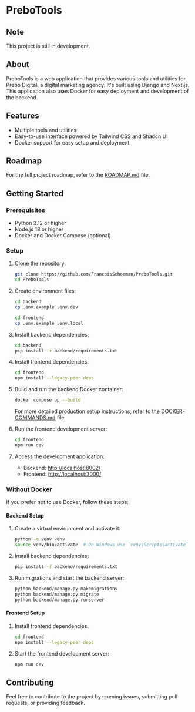 # PreboTools

## Note

This project is still in development.

## About

PreboTools is a web application that provides various tools and utilities for Prebo Digital, a digital marketing agency. It's built using Django and Next.js. This application also uses Docker for easy deployment and development of the backend.

## Features

- Multiple tools and utilities
- Easy-to-use interface powered by Tailwind CSS and Shadcn UI
- Docker support for easy setup and deployment

## Roadmap

For the full project roadmap, refer to the [ROADMAP.md](ROADMAP.md) file.

## Getting Started

### Prerequisites

- Python 3.12 or higher
- Node.js 18 or higher
- Docker and Docker Compose (optional)

### Setup

1. Clone the repository:

   ```bash
   git clone https://github.com/FrancoisSchoeman/PreboTools.git
   cd PreboTools
   ```

2. Create environment files:

   ```bash
   cd backend
   cp .env.example .env.dev
   ```

   ```bash
   cd frontend
   cp .env.example .env.local
   ```

3. Install backend dependencies:

   ```bash
   cd backend
   pip install -r backend/requirements.txt
   ```

4. Install frontend dependencies:

   ```bash
   cd frontend
   npm install --legacy-peer-deps
   ```

5. Build and run the backend Docker container:

   ```bash
   docker compose up --build
   ```

   For more detailed production setup instructions, refer to the [DOCKER-COMMANDS.md](DOCKER-COMMANDS.md) file.

6. Run the frontend development server:

   ```bash
   cd frontend
   npm run dev
   ```

7. Access the development application:
   - Backend: [http://localhost:8002/](http://localhost:8002/)
   - Frontend: [http://localhost:3000/](http://localhost:3000/)

### Without Docker

If you prefer not to use Docker, follow these steps:

#### Backend Setup

1. Create a virtual environment and activate it:

   ```bash
   python -m venv venv
   source venv/bin/activate  # On Windows use `venv\Scripts\activate`
   ```

2. Install backend dependencies:

   ```bash
   pip install -r backend/requirements.txt
   ```

3. Run migrations and start the backend server:

   ```bash
   python backend/manage.py makemigrations
   python backend/manage.py migrate
   python backend/manage.py runserver
   ```

#### Frontend Setup

1. Install frontend dependencies:

   ```bash
   cd frontend
   npm install --legacy-peer-deps
   ```

2. Start the frontend development server:

   ```bash
   npm run dev
   ```

## Contributing

Feel free to contribute to the project by opening issues, submitting pull requests, or providing feedback.
